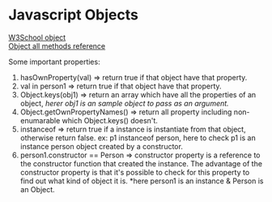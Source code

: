 # Javascript Objects  
[W3School object](https://www.w3schools.com/js/js_object_definition.asp)  
[Object all methods reference](https://www.w3schools.com/js/js_object_es5.asp)  

Some important properties:  
1. hasOwnProperty(val)  => return true if that object have that property.
2. val in person1   => return true if that object have that property.
3. Object.keys(obj1)  => return an array which have all the properties of an object, *herer obj1 is an sample object to pass as an argument.*  
4. Object.getOwnPropertyNames()  => return all property including non-enumarable which Object.keys() doesn't.  
5. instanceof   => return true if a instance is instantiate from that object, otherwise return false. ex: p1 instanceof person, here to check p1 is an instance person object created by a constructor.
6. person1.constructor == Person  => constructor property is a reference to the constructor function that created the instance. The advantage of the constructor property is that it's possible to check for this property to find out what kind of object it is. *here person1 is an instance & Person is an Object.
